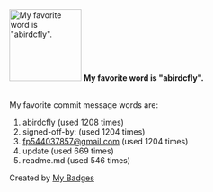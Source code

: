 <img src="https://github.com/my-badges/my-badges/blob/master/src/all-badges/favorite-word/favorite-word.png?raw=true" alt="My favorite word is &quot;abirdcfly&quot;." title="My favorite word is &quot;abirdcfly&quot;." width="128">
<strong>My favorite word is &quot;abirdcfly&quot;.</strong>
<br><br>

My favorite commit message words are:

1. abirdcfly (used 1208 times)
2. signed-off-by: (used 1204 times)
3. <fp544037857@gmail.com> (used 1204 times)
4. update (used 669 times)
5. readme.md (used 546 times)


Created by <a href="https://github.com/my-badges/my-badges">My Badges</a>